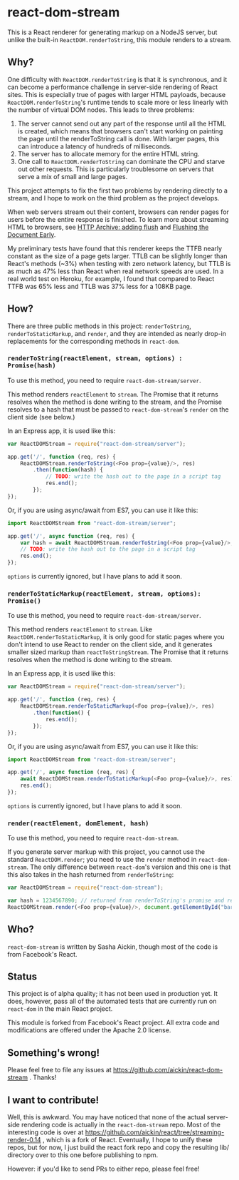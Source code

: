 # react-dom-stream

This is a React renderer for generating markup on a NodeJS server, but unlike the built-in `ReactDOM.renderToString`, this module renders to a stream.

## Why?

One difficulty with `ReactDOM.renderToString` is that it is synchronous, and it can become a performance challenge in server-side rendering of React sites. This is especially true of pages with larger HTML payloads, because `ReactDOM.renderToString`'s runtime tends to scale more or less linearly with the number of virtual DOM nodes. This leads to three problems:

1) The server cannot send out any part of the response until all the HTML is created, which means that browsers can't start working on painting the page until the renderToString call is done. With larger pages, this can introduce a latency of hundreds of milliseconds.
2) The server has to allocate memory for the entire HTML string.
3) One call to `ReactDOM.renderToString` can dominate the CPU and starve out other requests. This is particularly troublesome on servers that serve a mix of small and large pages.


This project attempts to fix the first two problems by rendering directly to a stream, and I hope to work on the third problem as the project develops.

When web servers stream out their content, browsers can render pages for users before the entire response is finished. To learn more about streaming HTML to browsers, see [HTTP Archive: adding flush](http://www.stevesouders.com/blog/2013/01/31/http-archive-adding-flush/) and [Flushing the Document Early](http://www.stevesouders.com/blog/2009/05/18/flushing-the-document-early/).

My preliminary tests have found that this renderer keeps the TTFB nearly constant as the size of a page gets larger. TTLB can be slightly longer than React's methods (~3%) when testing with zero network latency, but TTLB is as much as 47% less than React when real network speeds are used. In a real world test on Heroku, for example, I found that compared to React TTFB was 65% less and TTLB was 37% less for a 108KB page.

## How?

There are three public methods in this project: `renderToString`, `renderToStaticMarkup`, and `render`, and they are intended as nearly drop-in replacements for the corresponding methods in `react-dom`.

### `renderToString(reactElement, stream, options) : Promise(hash)`

To use this method, you need to require `react-dom-stream/server`.

This method renders `reactElement` to `stream`. The Promise that it returns resolves when the method is done writing to the stream, and the Promise resolves to a hash that must be passed to `react-dom-stream`'s `render` on the client side (see below.)

In an Express app, it is used like this:

```javascript
var ReactDOMStream = require("react-dom-stream/server");

app.get('/', function (req, res) {
	ReactDOMStream.renderToString(<Foo prop={value}/>, res)
		.then(function(hash) {
			// TODO: write the hash out to the page in a script tag
			res.end();
		});
});
```

Or, if you are using async/await from ES7, you can use it like this:

```javascript
import ReactDOMStream from "react-dom-stream/server";

app.get('/', async function (req, res) {
	var hash = await ReactDOMStream.renderToString(<Foo prop={value}/>, res);
	// TODO: write the hash out to the page in a script tag
	res.end();
});
```

`options` is currently ignored, but I have plans to add it soon.

### `renderToStaticMarkup(reactElement, stream, options): Promise()`

To use this method, you need to require `react-dom-stream/server`.

This method renders `reactElement` to `stream`. Like `ReactDOM.renderToStaticMarkup`, it is only good for static pages where you don't intend to use React to render on the client side, and it generates smaller sized markup than `reactToStringStream`. The Promise that it returns resolves when the method is done writing to the stream.

In an Express app, it is used like this:

```javascript
var ReactDOMStream = require("react-dom-stream/server");

app.get('/', function (req, res) {
	ReactDOMStream.renderToStaticMarkup(<Foo prop={value}/>, res)
		.then(function() {
			res.end();
		});
});
```

Or, if you are using async/await from ES7, you can use it like this:

```javascript
import ReactDOMStream from "react-dom-stream/server";

app.get('/', async function (req, res) {
	await ReactDOMStream.renderToStaticMarkup(<Foo prop={value}/>, res);
	res.end();
});
```

`options` is currently ignored, but I have plans to add it soon.

### `render(reactElement, domElement, hash)`

To use this method, you need to require `react-dom-stream`.

If you generate server markup with this project, you cannot use the standard `ReactDOM.render`; you need to use the `render` method in `react-dom-stream`. The only difference between `react-dom`'s version and this one is that this also takes in the hash returned from `renderToString`:

```javascript
var ReactDOMStream = require("react-dom-stream");

var hash = 1234567890; // returned from renderToString's promise and read out into the page
ReactDOMStream.render(<Foo prop={value}/>, document.getElementById("bar"), hash);
```

## Who?

`react-dom-stream` is written by Sasha Aickin, though most of the code is from Facebook's React.

## Status

This project is of alpha quality; it has not been used in production yet. It does, however, pass all of the automated tests that are currently run on `react-dom` in the main React project.

This module is forked from Facebook's React project. All extra code and modifications are offered under the Apache 2.0 license.

## Something's wrong!

Please feel free to file any issues at https://github.com/aickin/react-dom-stream . Thanks!

## I want to contribute!

Well, this is awkward. You may have noticed that none of the actual server-side rendering code is actually in the `react-dom-stream` repo. Most of the interesting code is over at https://github.com/aickin/react/tree/streaming-render-0.14 , which is a fork of React. Eventually, I hope to unify these repos, but for now, I just build the react fork repo and copy the resulting lib/ directory over to this one before publishing to npm. 

However: if you'd like to send PRs to either repo, please feel free!